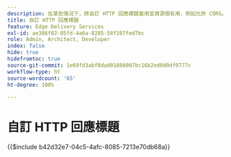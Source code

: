 ```yaml
---
description: 在某些情況下，將自訂 HTTP 回應標題套用至資源很有用，例如允許 CORS。如果要指定標題，請在 Sharepoint 或 Google 磁碟機中您網站的 `/.helix` 資料夾內建立一個 Excel 活頁簿或 Google Sheets 活頁簿；在 SharePoint 名為 `headers.xlsx` 或在 Google 磁碟機中名為 `headers`。
title: 自訂 HTTP 回應標題
feature: Edge Delivery Services
exl-id: ae386f02-05fd-4a6a-8285-58f207fed7bc
role: Admin, Architect, Developer
index: false
hide: true
hidefromtoc: true
source-git-commit: 1e69fd3abf8dad01886007bc16b2ed0d0df0777c
workflow-type: ht
source-wordcount: '65'
ht-degree: 100%

---
```


# 自訂 HTTP 回應標題

{{$include b42d32e7-04c5-4afc-8085-7213e70db68a}}

